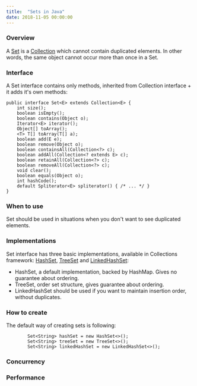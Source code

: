 ```yaml
---
title:  "Sets in Java"
date: 2018-11-05 00:00:00
---
```


### <a href="#overview" name="overview"><i class="fa fa-link anchor" aria-hidden="true"></i></a> Overview

A [Set](https://docs.oracle.com/javase/8/docs/api/java/util/Set.html) is a [Collection](https://docs.oracle.com/javase/8/docs/api/java/util/Collection.html) which cannot contain duplicated elements. In other words, the same object cannot occur more than once in a Set.

### <a href="#interface" name="interface"><i class="fa fa-link anchor" aria-hidden="true"></i></a> Interface

A Set interface contains only methods, inherited from Collection interface + it adds it's own methods:

```
public interface Set<E> extends Collection<E> {
    int size();
    boolean isEmpty();
    boolean contains(Object o);
    Iterator<E> iterator();
    Object[] toArray();
    <T> T[] toArray(T[] a);
    boolean add(E e);
    boolean remove(Object o);
    boolean containsAll(Collection<?> c);
    boolean addAll(Collection<? extends E> c);
    boolean retainAll(Collection<?> c);
    boolean removeAll(Collection<?> c);
    void clear();
    boolean equals(Object o);
    int hashCode();
    default Spliterator<E> spliterator() { /* ... */ }
}
```

### <a href="#when_to_use" name="when_to_use"><i class="fa fa-link anchor" aria-hidden="true"></i></a> When to use

Set should be used in situations when you don't want to see duplicated elements.

### <a href="#implementations" name="implementations"><i class="fa fa-link anchor" aria-hidden="true"></i></a> Implementations

Set interface has three basic implementations, available in Collections framework: [HashSet](https://docs.oracle.com/javase/8/docs/api/java/util/HashSet.html), [TreeSet](https://docs.oracle.com/javase/8/docs/api/java/util/TreeSet.html) and [LinkedHashSet](https://docs.oracle.com/javase/8/docs/api/java/util/LinkedHashSet.html):
* HashSet, a default implementation, backed by HashMap. Gives no guarantee about ordering.
* TreeSet, order set structure, gives guarantee about ordering.
* LinkedHashSet should be used if you want to maintain insertion order, without duplicates.

### <a href="#how-to-create" name="how-to-create"><i class="fa fa-link anchor" aria-hidden="true"></i></a> How to create

The default way of creating sets is following:
```
        Set<String> hashSet = new HashSet<>();
        Set<String> treeSet = new TreeSet<>();
        Set<String> linkedHashSet = new LinkedHashSet<>();
```

### <a href="#concurrency" name="concurrency"><i class="fa fa-link anchor" aria-hidden="true"></i></a> Concurrency

### <a href="#performance" name="performance"><i class="fa fa-link anchor" aria-hidden="true"></i></a> Performance
